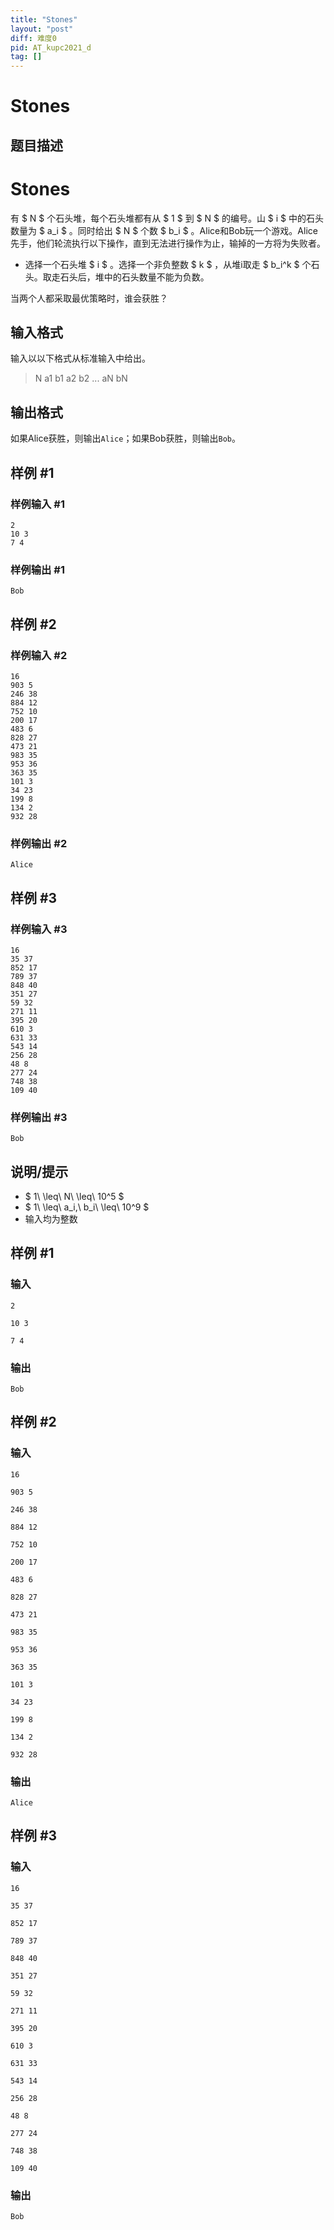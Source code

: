 ```yaml
---
title: "Stones"
layout: "post"
diff: 难度0
pid: AT_kupc2021_d
tag: []
---
```


# Stones

## 题目描述

# Stones


[problemUrl]: https://atcoder.jp/contests/kupc2021/tasks/kupc2021_d

有 $ N $ 个石头堆，每个石头堆都有从 $ 1 $ 到 $ N $ 的编号。山 $ i $ 中的石头数量为 $ a_i $ 。同时给出 $ N $ 个数 $ b_i $ 。Alice和Bob玩一个游戏。Alice先手，他们轮流执行以下操作，直到无法进行操作为止，输掉的一方将为失败者。

- 选择一个石头堆 $ i $ 。选择一个非负整数 $ k $ ，从堆i取走 $ b_i^k $ 个石头。取走石头后，堆中的石头数量不能为负数。

当两个人都采取最优策略时，谁会获胜？

## 输入格式

输入以以下格式从标准输入中给出。

> N a1 b1 a2 b2 ... aN bN

## 输出格式

如果Alice获胜，则输出`Alice`；如果Bob获胜，则输出`Bob`。

## 样例 #1

### 样例输入 #1

```
2
10 3
7 4
```

### 样例输出 #1

```
Bob
```

## 样例 #2

### 样例输入 #2

```
16
903 5
246 38
884 12
752 10
200 17
483 6
828 27
473 21
983 35
953 36
363 35
101 3
34 23
199 8
134 2
932 28
```

### 样例输出 #2

```
Alice
```

## 样例 #3

### 样例输入 #3

```
16
35 37
852 17
789 37
848 40
351 27
59 32
271 11
395 20
610 3
631 33
543 14
256 28
48 8
277 24
748 38
109 40
```

### 样例输出 #3

```
Bob
```

## 说明/提示

- $ 1\ \leq\ N\ \leq\ 10^5 $
- $ 1\ \leq\ a_i,\ b_i\ \leq\ 10^9 $
- 输入均为整数

## 样例 #1

### 输入

```
2
10 3
7 4
```

### 输出

```
Bob
```

## 样例 #2

### 输入

```
16
903 5
246 38
884 12
752 10
200 17
483 6
828 27
473 21
983 35
953 36
363 35
101 3
34 23
199 8
134 2
932 28
```

### 输出

```
Alice
```

## 样例 #3

### 输入

```
16
35 37
852 17
789 37
848 40
351 27
59 32
271 11
395 20
610 3
631 33
543 14
256 28
48 8
277 24
748 38
109 40
```

### 输出

```
Bob
```

